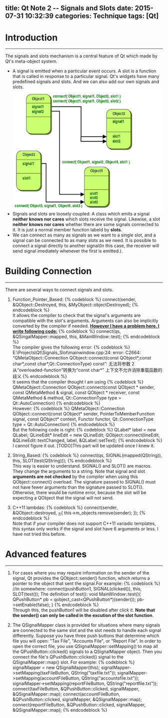 title: Qt Note 2 -- Signals and Slots
date: 2015-07-31 10:32:39
categories: Technique
tags: [Qt]
---

# Introduction
---
The signals and slots mechanism is a central feature of Qt which made by Qt's meta-object system.
- A signal is emitted when a particular event occurs. A slot is a function that is called in response to a particular signal. Qt's widgets have many predefined signals and slots. And we can also add our own signals and slots.
![a diagram about Signals and Slots](/img/Signals_and_Slots.jpg)
- Signals and slots are loosely coupled: A class which emits a signal **neither knows nor cares** which slots receive the signal. Likewise, a slot **neither knows nor cares** whether there are some signals connected to it. It is just a normal member function labeld by **slots**.
- We can connect as many as signals as we want to a single slot, and a signal can be connected to as many slots as we need. It is possible to connect a signal directly to another signal(In this case, the receiver will send signal imediately whenever the first is emitted.).

# Building Connection
---
There are several ways to connect signals and slots.
1. Function_Pointer_Based:
{% codeblock %}	
	connect(sender, &QObject::Destroyed, this, &MyObject::objectDestroyed);
{% endcodeblock %}	
It allows the compiler to check that the signal's arguments are compatible with the slot's arguments. Arguments can also be implicitly converted by the compiler if needed. 
<u>**However I have a problem here. I write following code:**</u>
{% codeblock %}	
	connect(qs, &QSingalMapper::mapped, this, &MainWindow::test); 
{% endcodeblock %}	
The compiler gives the following error:
{% codeblock %}	
	E:\Projects\Qt\Signals_Slot\mainwindow.cpp:24: error: C2664: 
	“QMetaObject::Connection QObject::connect(const QObject*,const char*,const char*,Qt::ConnectionType) const”: 
	无法将参数 2 从“overloaded-function”转换为“const char*”
	上下文不允许消除重载函数的歧义
{% endcodeblock %}	
It seems that the compiler thought I am using 
{% codeblock %}	
	QMetaObject::Connection QObject::connect(const QObject * sender, const QMetaMethod & signal, const QObject * receiver, const QMetaMethod & method, Qt::ConnectionType type = Qt::AutoConnection)
{% endcodeblock %}	
However:
{% codeblock %}	
	QMetaObject::Connection QObject::connect(const QObject* sender, PointerToMemberFunction signal, const QObject* context, Functor functor, Qt::ConnectionType type = Qt::AutoConnection)
{% endcodeblock %}	
But the following code is right:
{% codeblock %}	
	QLabel* label = new QLabel;
	QLineEdit* lineEdit = new QLineEdit;
	QObject::connect(lineEdit, &QLineEdit::textChanged,
       					label,  &QLabel::setText);
{% endcodeblock %}	
I cannot figure it out. 
[TODO]This part will be updated once I knew it.

2. String_Based:
{% codeblock %}	
	connect(qs, SIGNAL(mapped(QString)), this, SLOT(test(QString)));
{% endcodeblock %}	
This way is easier to understand. SIGNAL() and SLOT() are macros. They change the arguments to a string. Note that signal and slot **arguments are not checked** by the compiler when using this QObject::connect() overload. The signature passed to SIGNAL() must not have fewer arguments than the signature passed to SLOT(). Otherwise, there would be runtime error, because the slot will be expecting a QObject that the signal will not send. 

3. C++11 lambdas:
{% codeblock %}	
	connect(sender, &QObject::destroyed, [=](){ this->m_objects.remove(sender); });
{% endcodeblock %}	
Note that if your compiler does not support C++11 variadic templates, this syntax only works if the signal and slot have 6 arguments or less. I have not tried this before.

# Advanced features
---
1. For cases where you may require information on the sender of the signal, Qt provides the QObject::sender() function, which returns a pointer to the object that sent the signal.For example:
{% codeblock %}	
	//in somewhere:
	connect(pushButton1, SIGNAL(clicked()), this, SLOT(test());
	The definition of test():
	void MainWindow::test(){
		QPushButton* pb = qobject_cast<QPushButton*)(sender());
		pb->setEnable(false);
	}
{% endcodeblock %}	
Through this, the pushButton1 will be disabled after click it.
**Note that the sender() can only be called in the excution of the slot function**.

2. The QSignalMapper class is provided for situations where many signals are connected to the same slot and the slot needs to handle each signal differently.
Suppose you have three push buttons that determine which file you will open: "Tax File", "Accounts File", or "Report File".
In order to open the correct file, you use QSignalMapper::setMapping() to map all the QPushButton::clicked() signals to a QSignalMapper object. Then you connect the file's QPushButton::clicked() signal to the QSignalMapper::map() slot.
For example:
{% codeblock %}	
	signalMapper = new QSignalMapper(this);
	signalMapper->setMapping(taxFileButton, QString("taxfile.txt"));
	signalMapper->setMapping(accountFileButton, QString("accountsfile.txt"));
	signalMapper->setMapping(reportFileButton, QString("reportfile.txt"));
	connect(taxFileButton, &QPushButton::clicked,
		signalMapper, &QSignalMapper::map);
	connect(accountFileButton, &QPushButton::clicked,
		signalMapper, &QSignalMapper::map);
	connect(reportFileButton, &QPushButton::clicked,
		signalMapper, &QSignalMapper::map);
{% endcodeblock %}	

